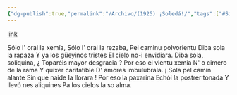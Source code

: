 ```yaml
---
{"dg-publish":true,"permalink":"/Archivo/(1925) ¡Soledá!/","tags":["#Siglo_20","a1925","central","Enrique_García-Rendueles","escrito","Gijón","poema"]}
---
```


[link](https://asturies.com/cavedaynava/soleda.txt)

Sólo l' oral la xemía, 
Sólo l' oral la rezaba, 
Pel caminu polvorientu 
Diba sola la rapaza 
Y ya los güeyinos tristes 
El cielo no-i envidiara. 
Diba sola, soliquina, 
¿ Toparéis mayor desgracia ?
Por eso el vientu xemia 
N' o cimero de la rama 
Y quixer caritatible 
D' amores imbulubrala. 
¡ Sola pel camín alante 
Sin que naide la llorara ! 
Por eso la paxarina 
Echói la postrer tonada 
Y llevó nes aliquines 
Pa los cielos la so alma.